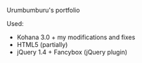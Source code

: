Urumbumburu's portfolioUsed:- Kohana 3.0 + my modifications and fixes- HTML5 (partially)- jQuery 1.4 + Fancybox (jQuery plugin)